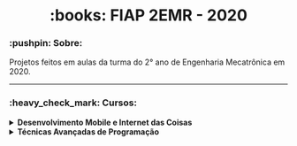 <h1 align="center"> :books: FIAP 2EMR - 2020 </h1>

<h3> :pushpin: Sobre: </h3>
<p>Projetos feitos em aulas da turma do 2° ano de Engenharia Mecatrônica em 2020.</p>

<hr>

<h3> :heavy_check_mark: Cursos: </h3>

<details>
    <summary><strong>Desenvolvimento Mobile e Internet das Coisas</strong></summary>
    <p> <strong>Professor:</strong> <a href="https://github.com/gmcalixto" target="_blank">Gustavo Calixto</a> </p>
</details>

<details>
    <summary><strong>Técnicas Avançadas de Programação</strong></summary>
    <p> <strong>Professor:</strong> <a href="https://github.com/amasiero" target="_blank">Andrey Masiero </a> </p>
</details>
